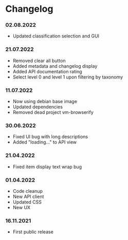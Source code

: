Changelog
===

### 02.08.2022
- Updated classification selection and GUI 

### 21.07.2022
- Removed clear all button
- Added metadata and changelog display
- Added API documentation rating
- Select level 0 and level 1 upon filtering by taxonomy

### 11.07.2022
- Now using debian base image
- Updated dependencies
- Removed dead project vm-browserify

### 30.06.2022
- Fixed UI bug with long descriptions
- Added "loading..." to API view

### 21.04.2022
- Fixed item display text wrap bug

### 01.04.2022
- Code cleanup
- New API client
- Updated CSS
- New UX

### 16.11.2021
- First public release